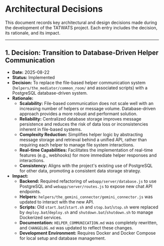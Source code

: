 # Architectural Decisions

This document records key architectural and design decisions made during the development of the TATWATS project. Each entry includes the decision, its rationale, and its impact.

---

## 1. Decision: Transition to Database-Driven Helper Communication

*   **Date:** 2025-08-22
*   **Status:** Implemented
*   **Decision:** To replace the file-based helper communication system (`helpers/the_mediator/common_room/` and associated scripts) with a PostgreSQL database-driven system.
*   **Rationale:**
    *   **Scalability:** File-based communication does not scale well with an increasing number of helpers or message volume. Database-driven approach provides a more robust and performant solution.
    *   **Reliability:** Centralized database storage improves message persistence and reduces the risk of data loss or inconsistencies inherent in file-based systems.
    *   **Complexity Reduction:** Simplifies helper logic by abstracting message storage and retrieval behind a unified API, rather than requiring each helper to manage file system interactions.
    *   **Real-time Capabilities:** Facilitates the implementation of real-time features (e.g., webhooks) for more immediate helper responses and interactions.
    *   **Consistency:** Aligns with the project's existing use of PostgreSQL for other data, promoting a consistent data storage strategy.
*   **Impact:**
    *   **Backend:** Required refactoring of `webapp/server/database.js` to use PostgreSQL and `webapp/server/routes.js` to expose new chat API endpoints.
    *   **Helpers:** `helpers/the_gemini_connector/gemini_connector.js` was updated to interact with the new API.
    *   **Scripts:** Old `start.bat`/`start.sh` and `stop.bat`/`stop.sh` were replaced by `deploy.bat`/`deploy.sh` and `shutdown.bat`/`shutdown.sh` to manage Dockerized services.
    *   **Documentation:** `HELPER_COMMUNICATION.md` was completely rewritten, and `CHANGELOG.md` was updated to reflect these changes.
    *   **Development Environment:** Requires Docker and Docker Compose for local setup and database management.

